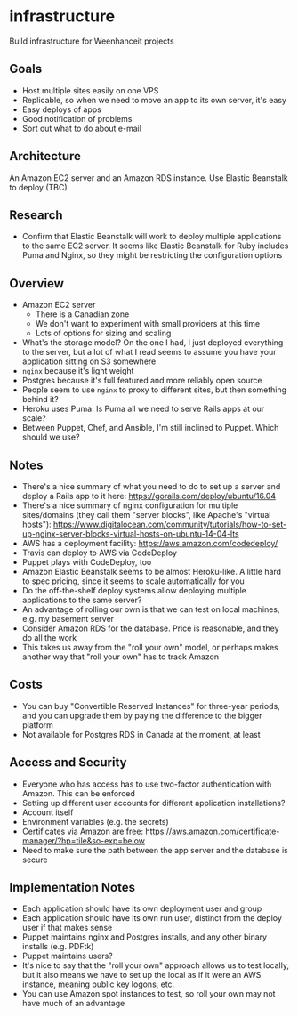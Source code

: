 # infrastructure
Build infrastructure for Weenhanceit projects

## Goals
* Host multiple sites easily on one VPS
* Replicable, so when we need to move an app to its own server, it's easy
* Easy deploys of apps
* Good notification of problems
* Sort out what to do about e-mail

## Architecture
An Amazon EC2 server and an Amazon RDS instance. Use Elastic Beanstalk to deploy (TBC).

## Research
* Confirm that Elastic Beanstalk will work to deploy multiple applications to the same EC2 server. It seems like Elastic Beanstalk for Ruby includes Puma and Nginx, so they might be restricting the configuration options

## Overview
* Amazon EC2 server
  * There is a Canadian zone
  * We don't want to experiment with small providers at this time
  * Lots of options for sizing and scaling
* What's the storage model? On the one I had, I just deployed everything to the server, but a lot of what I read seems to assume you have your application sitting on S3 somewhere
* `nginx` because it's light weight
* Postgres because it's full featured and more reliably open source
* People seem to use `nginx` to proxy to different sites, but then something behind it?
* Heroku uses Puma. Is Puma all we need to serve Rails apps at our scale?
* Between Puppet, Chef, and Ansible, I'm still inclined to Puppet. Which should we use?

## Notes
* There's a nice summary of what you need to do to set up a server and deploy a Rails app to it here: https://gorails.com/deploy/ubuntu/16.04
* There's a nice summary of nginx configuration for multiple sites/domains (they call them "server blocks", like Apache's "virtual hosts"): https://www.digitalocean.com/community/tutorials/how-to-set-up-nginx-server-blocks-virtual-hosts-on-ubuntu-14-04-lts
* AWS has a deployment facility: https://aws.amazon.com/codedeploy/
* Travis can deploy to AWS via CodeDeploy
* Puppet plays with CodeDeploy, too
* Amazon Elastic Beanstalk seems to be almost Heroku-like. A little hard to spec pricing, since it seems to scale automatically for you
* Do the off-the-shelf deploy systems allow deploying multiple applications to the same server?
* An advantage of rolling our own is that we can test on local machines, e.g. my basement server
* Consider Amazon RDS for the database. Price is reasonable, and they do all the work
 * This takes us away from the "roll your own" model, or perhaps makes another way that "roll your own" has to track Amazon

## Costs
* You can buy "Convertible Reserved Instances" for three-year periods, and you can upgrade them by paying the difference to the bigger platform
 * Not available for Postgres RDS in Canada at the moment, at least

## Access and Security
* Everyone who has access has to use two-factor authentication with Amazon. This can be enforced 
* Setting up different user accounts for different application installations?
 * Account itself
 * Environment variables (e.g. the secrets)
* Certificates via Amazon are free: https://aws.amazon.com/certificate-manager/?hp=tile&so-exp=below
* Need to make sure the path between the app server and the database is secure

## Implementation Notes
* Each application should have its own deployment user and group
* Each application should have its own run user, distinct from the deploy user if that makes sense
* Puppet maintains nginx and Postgres installs, and any other binary installs (e.g. PDFtk)
* Puppet maintains users?
* It's nice to say that the "roll your own" approach allows us to test locally, but it also means we have to set up the local as if it were an AWS instance, meaning public key logons, etc.
* You can use Amazon spot instances to test, so roll your own may not have much of an advantage
